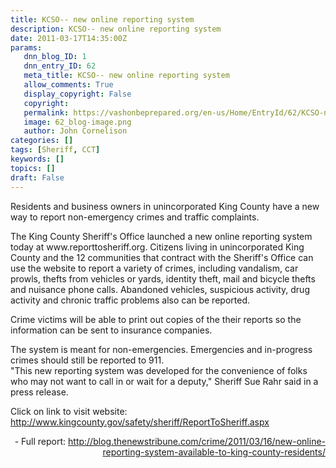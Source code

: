 ```yaml
---
title: KCSO-- new online reporting system
description: KCSO-- new online reporting system
date: 2011-03-17T14:35:00Z
params:
   dnn_blog_ID: 1
   dnn_entry_ID: 62
   meta_title: KCSO-- new online reporting system
   allow_comments: True
   display_copyright: False
   copyright: 
   permalink: https://vashonbeprepared.org/en-us/Home/EntryId/62/KCSO-new-online-reporting-system
   image: 62_blog-image.png
   author: John Cornelison
categories: []
tags: [Sheriff, CCT]
keywords: []
topics: []
draft: False
---
```


<p>Residents and business owners in unincorporated King County have a new way to report non-emergency crimes and traffic complaints.</p>
<p>The King County Sheriff's Office launched a new online reporting system today at www.reporttosheriff.org. Citizens living in unincorporated King County and the 12 communities that contract with the Sheriff's Office can use the website to report a variety of crimes, including vandalism, car prowls, thefts from vehicles or yards, identity theft, mail and bicycle thefts and nuisance phone calls. Abandoned vehicles, suspicious activity, drug activity and chronic traffic problems also can be reported.</p>
<p>Crime victims will be able to print out copies of the their reports so the information can be sent to insurance companies.</p>
<p>The system is meant for non-emergencies. Emergencies and in-progress crimes should still be reported to 911. <br />
"This new reporting system was developed for the convenience of folks who may not want to call in or wait for a deputy," Sheriff Sue Rahr said in a press release.</p>
<p>Click on link to visit website: <a href="http://www.kingcounty.gov/safety/sheriff/ReportToSheriff.aspx">http://www.kingcounty.gov/safety/sheriff/ReportToSheriff.aspx</a></p>
<p align="right">- Full report: <a href="http://blog.thenewstribune.com/crime/2011/03/16/new-online-reporting-system-available-to-king-county-residents/">http://blog.thenewstribune.com/crime/2011/03/16/new-online-reporting-system-available-to-king-county-residents/</a></p>
